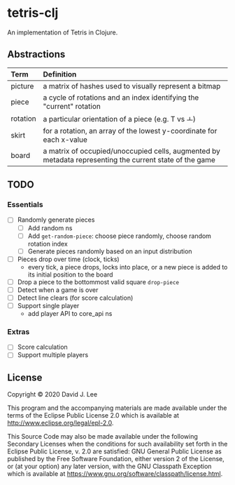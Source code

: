 # tetris-clj

An implementation of Tetris in Clojure.

## Abstractions

| Term | Definition                     
|:-----|:----------
| picture | a matrix of hashes used to visually represent a bitmap
| piece | a cycle of rotations and an index identifying the "current" rotation
| rotation | a particular orientation of a piece (e.g. T vs ㅗ)
| skirt | for a rotation, an array of the lowest y-coordinate for each x-value
| board | a matrix of occupied/unoccupied cells, augmented by metadata representing the current state of the game 


## TODO

### Essentials
-[ ] Randomly generate pieces
  -[ ] Add random ns
  -[ ] Add `get-random-piece`: choose piece randomly, choose random rotation index
  -[ ] Generate pieces randomly based on an input distribution
-[ ] Pieces drop over time (clock, ticks)
  - every tick, a piece drops, locks into place, or a new piece is added to its initial position
    to the board
-[ ] Drop a piece to the bottommost valid square `drop-piece`
-[ ] Detect when a game is over
-[ ] Detect line clears (for score calculation)
-[ ] Support single player
  - add player API to core_api ns

### Extras
-[ ] Score calculation
-[ ] Support multiple players

## License

Copyright © 2020 David J. Lee

This program and the accompanying materials are made available under the
terms of the Eclipse Public License 2.0 which is available at
http://www.eclipse.org/legal/epl-2.0.

This Source Code may also be made available under the following Secondary
Licenses when the conditions for such availability set forth in the Eclipse
Public License, v. 2.0 are satisfied: GNU General Public License as published by
the Free Software Foundation, either version 2 of the License, or (at your
option) any later version, with the GNU Classpath Exception which is available
at https://www.gnu.org/software/classpath/license.html.

